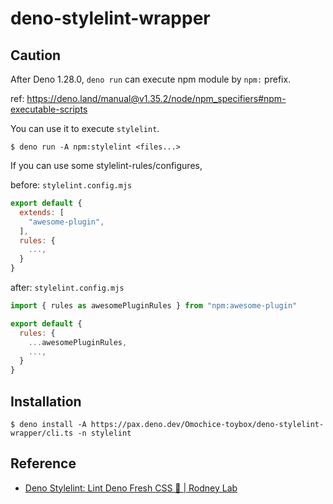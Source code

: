 # deno-stylelint-wrapper

## Caution

After Deno 1.28.0, `deno run` can execute npm module by `npm:` prefix.

ref: https://deno.land/manual@v1.35.2/node/npm_specifiers#npm-executable-scripts

You can use it to execute `stylelint`.

```shell
$ deno run -A npm:stylelint <files...>
```

If you can use some stylelint-rules/configures,

before: `stylelint.config.mjs`

```js
export default {
  extends: [
    "awesome-plugin",
  ],
  rules: {
    ...,
  }
}
```

after: `stylelint.config.mjs`

```js
import { rules as awesomePluginRules } from "npm:awesome-plugin"

export default {
  rules: {
    ...awesomePluginRules,
    ...,
  }
}
```

## Installation

```shell
$ deno install -A https://pax.deno.dev/Omochice-toybox/deno-stylelint-wrapper/cli.ts -n stylelint
```

## Reference

- [Deno Stylelint: Lint Deno Fresh CSS 🛁 | Rodney Lab](https://rodneylab.com/deno-stylelint/)


